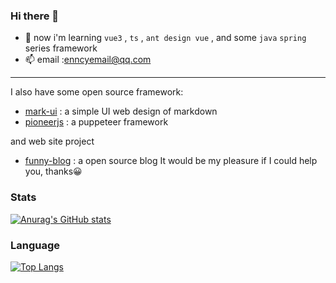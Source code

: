 ### Hi there 👋
- 🌱 now i'm learning `vue3` , `ts` , `ant design vue`  , and some `java` `spring` series framework
- 📫 email :enncyemail@qq.com
****
I also have some open source framework:
- [mark-ui](https://github.com/enncy/mark-ui) : a simple UI web design of markdown
- [pioneerjs](https://github.com/enncy/pioneerjs) : a puppeteer framework


and web site project     
- [funny-blog](https://github.com/enncy/funny-blog) : a open source blog
It would be my pleasure if I could help you, thanks😀

### Stats     
[![Anurag's GitHub stats](https://github-readme-stats.vercel.app/api?username=enncy)](https://github.com/anuraghazra/github-readme-stats)

### Language     
[![Top Langs](https://github-readme-stats.vercel.app/api/top-langs/?username=enncy&layout=compact)](https://github.com/anuraghazra/github-readme-stats)
